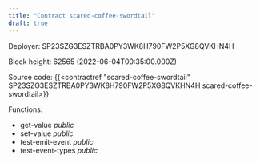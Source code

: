 ```yaml
---
title: "Contract scared-coffee-swordtail"
draft: true
---
```

Deployer: SP23SZG3ESZTRBA0PY3WK8H790FW2P5XG8QVKHN4H


 



Block height: 62565 (2022-06-04T00:35:00.000Z)

Source code: {{<contractref "scared-coffee-swordtail" SP23SZG3ESZTRBA0PY3WK8H790FW2P5XG8QVKHN4H scared-coffee-swordtail>}}

Functions:

* get-value _public_
* set-value _public_
* test-emit-event _public_
* test-event-types _public_
